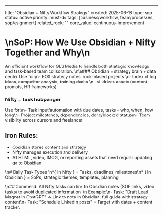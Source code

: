 ---
title: "Obsidian + Nifty Workflow Strategy"
created: 2025-06-18
type: sop
status: active
priority: must-do
tags: [business/workflow, team/processes, sop/asignment]
related_rock: ""
core_value: continuous-improvement

# \nSoP: How We Use Obsidian + Nifty Together and Why\n
An efficient workflow for GLS Media to handle both strategic knowledge and task-based team collsoration. \n\n### Obsidian = strategy brain + data center
Use for:\n- EOS strategy notes, rock-blased projects \n- Index of log ideas, competitor analysis, training decks \n- Ai-driven assets (content prompts, HR frameworks)

### Nifty = task hubpanger
Use for:\n- Task input/automation with due dates, tasks - who, when, how long\n- Project milestones, dependencies, done/blocked status\n- Team visibility across cursors and freelancer

## Iron Rules:
- Obsidian stores content and strategy
- Nifty manages execution and delivery
- All HTML, video, IMCG, or reporting assets that need regular updating go to Obsidian

\n# Daily Task Types
\n*{ In Nifty } = Tasks, deadlines, milestones\n* { In Obsidian } = SoPs, strategic themes, templates, planning

\n## Commend:
All Nifty tasks can link to Obsidian notes (SOP links, video tasks) to avoid duplicated information.
\n
Example:\n- Task: "Draft Lead Magnet in ChatGPT" => Link to note in Obsidian: full guide with strategy content\n- Task: "Schedule LinkedIn posts" = Target with dates + content tracker.